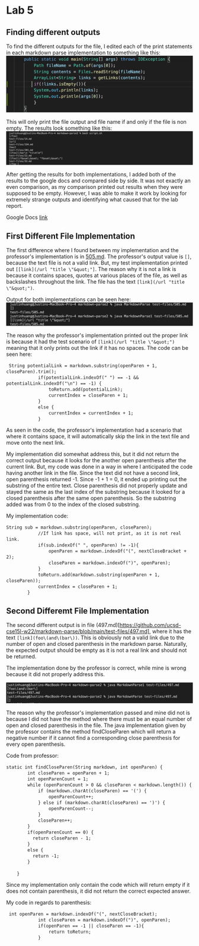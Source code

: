 # Lab 5

## Finding different outputs

To find the different outputs for the file, I edited each of the print statements in each markdown parse implementation to something like this: ![Code implementation](output1.png)

This will only print the file output and file name if and only if the file is non empty. The results look something like this:
![Results](output2.png)

After getting the results for both implementations, I added both of the results to the google docs and compared side by side. It was not exactly an even comparison, as my comparison printed out results when they were supposed to be empty. However, I was able to make it work by looking for extremely strange outputs and identifying what caused that for the lab report.

Google Docs [link](https://docs.google.com/spreadsheets/d/1esdOzHaPRJhf90w0g5tPlEBzoS7O3a7hU6zmWr8CfkM/edit?usp=sharing)

## First Different File Implementation

The first difference where I found between my implementation and the professor's implementation is in [505.md](https://github.com/ucsd-cse15l-w22/markdown-parse/blob/main/test-files/505.md). The professor's output value is `[]`, because the text file is not a valid link. But, my test implementation printed out `[[link](/url "title \"&quot;"]`. The reason why it is not a link is because it contains spaces, quotes at various places of the file, as well as backslashes throughout the link. The file has the text `[link](/url "title \"&quot;")`. 

Output for both implementations can be seen here:
![Different output](difoutput1.png)

The reason why the professor's implementation printed out the proper link is because it had the test scenario of `[link](/url "title \"&quot;")` meaning that it only prints out the link if it has no spaces. The code can be seen here:

```
 String potentialLink = markdown.substring(openParen + 1, closeParen).trim();
            if(potentialLink.indexOf(" ") == -1 && potentialLink.indexOf("\n") == -1) {
                toReturn.add(potentialLink);
                currentIndex = closeParen + 1;
            }
            else {
                currentIndex = currentIndex + 1;
            }
```

As seen in the code, the professor's implementation had a scenario that where it contains space, it will automatically skip the link in the text file and move onto the next link.

My implementation did somewhat address this, but it did not return the correct output because it looks for the another open parenthesis after the current link. But, my code was done in a way in where I anticipated the code having another link in the file. Since the text did not have a second link, open parenthesis returned -1. Since -1 + 1 = 0, it ended up printing out the substring of the entire text. Close parenthesis did not properly update and stayed the same as the last index of the substring because it looked for a closed parenthesis after the same open parenthesis. So the substring added was from 0 to the index of the closed substring.

My implementation code:

```
String sub = markdown.substring(openParen, closeParen);
            //If link has space, will not print, as it is not real link.
            if(sub.indexOf(" ", openParen) != -1){
                openParen = markdown.indexOf("(", nextCloseBracket + 2);
                closeParen = markdown.indexOf(")", openParen);
            }
            toReturn.add(markdown.substring(openParen + 1, closeParen));
            currentIndex = closeParen + 1;
        }
```



## Second Differemt File Implementation

The second different output is in file (497.md)[https://github.com/ucsd-cse15l-w22/markdown-parse/blob/main/test-files/497.md], where it has the text `[link](foo\(and\(bar\))`. This is obviously not a valid link due to the number of open and closed parenthesis in the markdown parse. Naturally, the expected output should be empty as it is not a real link and should not be returned. 

The implementation done by the professor is correct, while mine is wrong because it did not properly address this. 

![Second output implementation](difimp2.png)

The reason why the professor's implementation passed and mine did not is because I did not have the method where there must be an equal number of open and closed parenthesis in the file. The java implementation given by the professor contains the method findCloseParen which will return a negative number if it cannot find a corresponding close parenthesis for every open parenthesis. 

Code from professor:
``` 
static int findCloseParen(String markdown, int openParen) {
        int closeParen = openParen + 1;
        int openParenCount = 1;
        while (openParenCount > 0 && closeParen < markdown.length()) {
            if (markdown.charAt(closeParen) == '(') {
                openParenCount++;
            } else if (markdown.charAt(closeParen) == ')') {
                openParenCount--;
            }
            closeParen++;
        }
        if(openParenCount == 0) {
          return closeParen - 1;
        }
        else {
          return -1;
        }

    } 
```
Since my implementation only contain the code which will return empty if it does not contain parenthesis, it did not return the correct expected answer.

My code in regards to parenthesis:
```
 int openParen = markdown.indexOf("(", nextCloseBracket);
            int closeParen = markdown.indexOf(")", openParen);
            if(openParen == -1 || closeParen == -1){
                return toReturn;
            }
```



